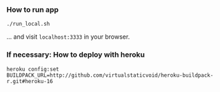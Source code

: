 ### How to run app

```shell
./run_local.sh
```
… and visit `localhost:3333` in your browser.

### If necessary: How to deploy with heroku

```shell
heroku config:set BUILDPACK_URL=http://github.com/virtualstaticvoid/heroku-buildpack-r.git#heroku-16
```
